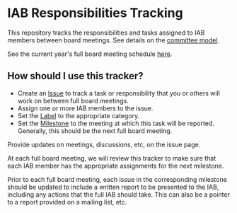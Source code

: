 # IAB Responsibilities Tracking

This repository tracks the responsibilities and tasks assigned to IAB members
between board meetings. See details on the [committee model](https://wiki.ietf.org/group/iab/committee-model).

See the current year's full board meeting schedule [here](https://wiki.ietf.org/group/iab/2025_Schedule).

## How should I use this tracker?

- Create an [Issue](https://github.com/intarchboard/responsibilities/issues) to track a task or responsibility that you or others will work on between full board meetings.
- Assign one or more IAB members to the issue.
- Set the [Label](https://github.com/intarchboard/responsibilities/labels) to the appropriate category.
- Set the [Milestone](https://github.com/intarchboard/responsibilities/milestones) to the meeting at which this task will be reported. Generally, this should be the next full board meeting.

Provide updates on meetings, discussions, etc, on the issue page.

At each full board meeting, we will review this tracker to make sure that each IAB member has the appropriate assignments for the next milestone.

Prior to each full board meeting, each issue in the corresponding milestone should be updated to include a written report to be presented to the IAB, including any actions that the full IAB should take. This can also be a pointer to a report provided on a mailing list, etc.
